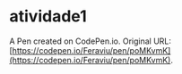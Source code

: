 # atividade1

A Pen created on CodePen.io. Original URL: [https://codepen.io/Feraviu/pen/poMKvmK](https://codepen.io/Feraviu/pen/poMKvmK).

